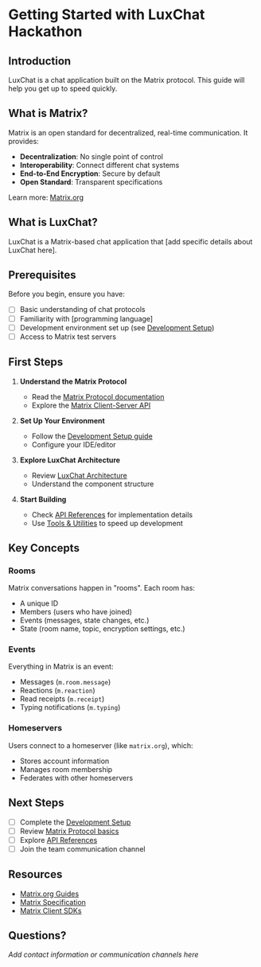 # Getting Started with LuxChat Hackathon

## Introduction

LuxChat is a chat application built on the Matrix protocol. This guide will help you get up to speed quickly.

## What is Matrix?

Matrix is an open standard for decentralized, real-time communication. It provides:

- **Decentralization**: No single point of control
- **Interoperability**: Connect different chat systems
- **End-to-End Encryption**: Secure by default
- **Open Standard**: Transparent specifications

Learn more: [Matrix.org](https://matrix.org)

## What is LuxChat?

LuxChat is a Matrix-based chat application that [add specific details about LuxChat here].

## Prerequisites

Before you begin, ensure you have:

- [ ] Basic understanding of chat protocols
- [ ] Familiarity with [programming language]
- [ ] Development environment set up (see [Development Setup](./development-setup.md))
- [ ] Access to Matrix test servers

## First Steps

1. **Understand the Matrix Protocol**
   - Read the [Matrix Protocol documentation](./matrix-protocol.md)
   - Explore the [Matrix Client-Server API](https://spec.matrix.org/latest/client-server-api/)

2. **Set Up Your Environment**
   - Follow the [Development Setup guide](./development-setup.md)
   - Configure your IDE/editor

3. **Explore LuxChat Architecture**
   - Review [LuxChat Architecture](./luxchat-architecture.md)
   - Understand the component structure

4. **Start Building**
   - Check [API References](./api-references.md) for implementation details
   - Use [Tools & Utilities](./tools-and-utilities.md) to speed up development

## Key Concepts

### Rooms
Matrix conversations happen in "rooms". Each room has:
- A unique ID
- Members (users who have joined)
- Events (messages, state changes, etc.)
- State (room name, topic, encryption settings, etc.)

### Events
Everything in Matrix is an event:
- Messages (`m.room.message`)
- Reactions (`m.reaction`)
- Read receipts (`m.receipt`)
- Typing notifications (`m.typing`)

### Homeservers
Users connect to a homeserver (like `matrix.org`), which:
- Stores account information
- Manages room membership
- Federates with other homeservers

## Next Steps

- [ ] Complete the [Development Setup](./development-setup.md)
- [ ] Review [Matrix Protocol basics](./matrix-protocol.md)
- [ ] Explore [API References](./api-references.md)
- [ ] Join the team communication channel

## Resources

- [Matrix.org Guides](https://matrix.org/docs/guides/)
- [Matrix Specification](https://spec.matrix.org/)
- [Matrix Client SDKs](https://matrix.org/sdks/)

## Questions?

_Add contact information or communication channels here_
